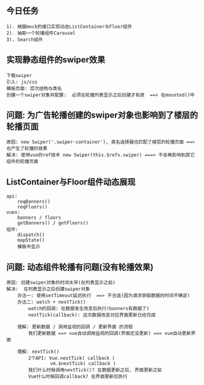 ## 今日任务
    1). 根据mock的接口实现动态ListContainer与Floor组件
	2). 抽取一个轮播组件Carousel
	3). Search组件

## 实现静态组件的swiper效果
	下载swiper
	引入: js/css
	模板页面: 层次结构与类名
	创建一个swiper对象并配置:  必须在轮播列表显示之后创建才有效  ==> 在mounted()中 

## 问题: 为广告轮播创建的swiper对象也影响到了楼层的轮播页面
	原因: new Swiper('.swiper-container'), 类名选择器也匹配了楼层的轮播页面 ==> 也产生了轮播的效果
	解决: 使用vue的ref技术 new Swiper(this.$refs.swiper) ===> 不会再影响到其它组件的轮播页面

## ListContainer与Floor组件动态展现
	api: 
		reqBanners()
		reqFloors()
	vuex: 
		banners / floors
		getBanners() / getFloors()
	组件:
		dispatch()
		mapState()
		模板中显示

## 问题: 动态组件轮播有问题(没有轮播效果)
	原因: 创建swiper对象的时间太早(在列表显示之前)
	解决:  在列表显示之后创建swiper对象
		办法一: 使用setTimeout延迟执行  ==> 不合适(因为请求获取数据的时间不确定)
		办法二: watch + nextTick()
			watch的回调: 在数据发生改变后执行(banners有数据了)
			nextTick(callback): 这次数据改变对应界面更新已经完成
			
		理解: 更新数据 / 调用监视的回调 / 更新界面 的流程
			我们更新数据 ==> vue自动调用监视的回调(界面还没更新) ==> vue自动更新界面

		理解: nextTick()
			2个API: Vue.nextTick( callback )
					vm.$nextTick( callback )
			我们什么时候调用nextTick()? 在数据更新之后, 界面更新之前
			Vue什么时候回调callback? 在界面更新后执行